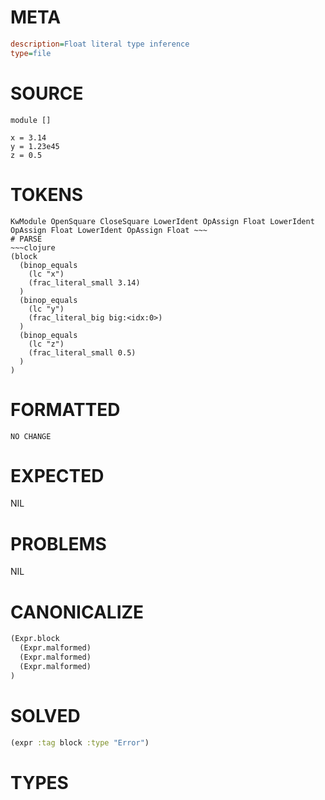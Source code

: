 # META
~~~ini
description=Float literal type inference
type=file
~~~
# SOURCE
~~~roc
module []

x = 3.14
y = 1.23e45
z = 0.5
~~~
# TOKENS
~~~text
KwModule OpenSquare CloseSquare LowerIdent OpAssign Float LowerIdent OpAssign Float LowerIdent OpAssign Float ~~~
# PARSE
~~~clojure
(block
  (binop_equals
    (lc "x")
    (frac_literal_small 3.14)
  )
  (binop_equals
    (lc "y")
    (frac_literal_big big:<idx:0>)
  )
  (binop_equals
    (lc "z")
    (frac_literal_small 0.5)
  )
)
~~~
# FORMATTED
~~~roc
NO CHANGE
~~~
# EXPECTED
NIL
# PROBLEMS
NIL
# CANONICALIZE
~~~clojure
(Expr.block
  (Expr.malformed)
  (Expr.malformed)
  (Expr.malformed)
)
~~~
# SOLVED
~~~clojure
(expr :tag block :type "Error")
~~~
# TYPES
~~~roc
~~~
